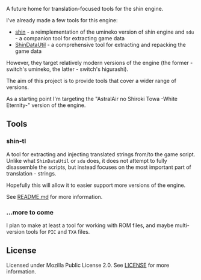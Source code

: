 
A future home for translation-focused tools for the shin engine.

I've already made a few tools for this engine:
- [shin](https://github.com/DCNick3/shin) - a reimplementation of the umineko version of shin engine and `sdu` - a companion tool for extracting game data
- [ShinDataUtil](https://github.com/DCNick3/ShinDataUtil) - a comprehensive tool for extracting and repacking the game data 

However, they target relatively modern versions of the engine (the former - switch's umineko, the latter - switch's higurashi).

The aim of this project is to provide tools that cover a wider range of versions.

As a starting point I'm targeting the "AstralAir no Shiroki Towa -White Eternity-" version of the engine.

## Tools

### shin-tl

A tool for extracting and injecting translated strings from/to the game script. Unlike what `ShinDataUtil` or `sdu` does, it does not attempt to fully disassemble the scripts, but instead focuses on the most important part of translation - strings.

Hopefully this will allow it to easier support more versions of the engine.

See [README.md](shin-tl/README.md) for more information.

### ...more to come

I plan to make at least a tool for working with ROM files, and maybe multi-version tools for `PIC` and `TXA` files.

## License

Licensed under Mozilla Public License 2.0. See [LICENSE](LICENSE) for more information.
